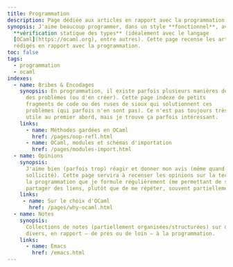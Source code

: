 ```yaml
---
title: Programmation
description: Page dédiée aux articles en rapport avec la programmation (en règle générale)
synopsis: J'aime beaucoup programmer, dans un style **fonctionnel**, avec une
  **vérification statique des types** (idéalement avec le langage
  [OCaml](https://ocaml.org), entre autres). Cette page recense les articles et les notes
  rédigés en rapport avec la programmation.
toc: false
tags:
  - programmation
  - ocaml
indexes:
  - name: Bribes & Encodages
    synopsis: En programmation, il existe parfois plusieurs manières de résoudre
      des problèmes (ou d'en créer). Cette page indexe de petits
      fragments de code ou des ruses de sioux qui solutionnent ces
      problèmes (qui parfois n'en sont pas). Ce n'est pas toujours très
      utile au premier abord, mais je trouve ça parfois intéressant.
    links:
      - name: Méthodes gardées en OCaml
        href: /pages/oop-refl.html
      - name: OCaml, modules et schémas d'importation
        href: /pages/modules-import.html
  - name: Opinions
    synopsis:
      J'aime bien (parfois trop) réagir et donner mon avis (même quand il n'est pas
      sollicité). Cette page servira à recenser les opinions sur la technologie et 
      la programmation que je formule régulièrement (me permettant de simplement 
      partager des liens, plutôt que de me répéter, souvent partiellement).
    links:
     - name: Sur le choix d'OCaml
       href: /pages/why-ocaml.html
  - name: Notes
    synopsis:
      Collections de notes (partiellement organisées/structurées) sur des sujets 
      divers, en rapport — de près ou de loin — à la programmation.
    links:
      - name: Emacs
        href: /emacs.html
---
```

